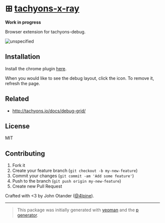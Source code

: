 # ⊞ [tachyons-x-ray](http://tachyons.io/docs/debug-grid/)

__Work in progress__

Browser extension for tachyons-debug.

![unspecified](https://cloud.githubusercontent.com/assets/1424573/18359165/dc0b0bd6-75b5-11e6-97b9-bbada98bae01.png)

## Installation

Install the chrome plugin [here](https://chrome.google.com/webstore/detail/tachyons-x-ray/lbepbkiknibiobnbanhggglkmpkbdiim).

When you would like to see the debug layout, click the icon.
To remove it, refresh the page.

## Related

- <http://tachyons.io/docs/debug-grid/>

## License

MIT

## Contributing

1. Fork it
2. Create your feature branch (`git checkout -b my-new-feature`)
3. Commit your changes (`git commit -am 'Add some feature'`)
4. Push to the branch (`git push origin my-new-feature`)
5. Create new Pull Request

Crafted with <3 by John Otander ([@4lpine](https://twitter.com/4lpine)).

***

> This package was initially generated with [yeoman](http://yeoman.io) and the [p generator](https://github.com/johnotander/generator-p.git).
